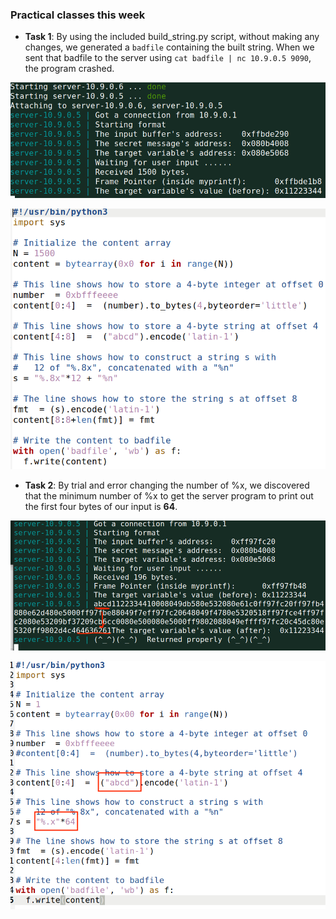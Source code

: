 ### Practical classes this week

- **Task 1**: By using the included build_string.py script, without making any changes, we generated a `badfile` containing the built string. When we sent that badfile to the server using `cat badfile | nc 10.9.0.5 9090`, the program crashed.

![Alt image](images/lb7i3.png)

![Alt image](images/lb7i4.png)

- **Task 2**: By trial and error changing the number of %x, we discovered that the minimum number of %x to get the server program to print out the first four bytes of our input is **64**.

![Alt image](images/lb7i1.png)

![Alt image](images/lb7i2.png)
